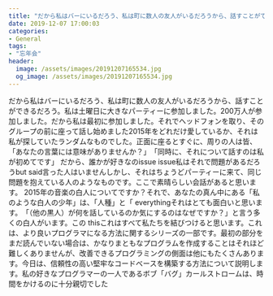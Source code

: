```yaml
---
title: "‬‬‬だから私はバーにいるだろう、私は町に数人の友人がいるだろうから、話すことができるだろう。"
date: 2019-12-07 17:00:03
categories:
- General
tags:
- "忘年会"
header:
  image: /assets/images/20191207165534.jpg
  og_image: /assets/images/20191207165534.jpg
---
```


‬‬‬だから私はバーにいるだろう、私は町に数人の友人がいるだろうから、話すことができるだろう。私は土曜日に大きなパーティーに参加しました。200万人が参加しました。だから私は最初に参加しました。それでヘッドフォンを取り、そのグループの前に座って話し始めました2015年をどれだけ愛しているか、それは私が探していたランダムなものでした。正面に座るとすぐに、周りの人は皆、「あなたの言葉には意味がありませんか？」‬‬‬「同時に、それについて話すのは私が初めてです」‬‬‬ ‪だから、‪‪誰かが好きなの‪issue issue私はそれで問題があるだろうbut said言った人はいません‪しかし、それはちょうどパーティーに来て、同じ問題を抱えている人のようなものです。‬‬‬ここで素晴らしい会話があると思います。 2015年の音楽の白人についてですか？それで、あなたの真ん中にある「私のような白人の少年」は、「人種」と「 everythingそれはとても面白いと思います。‬‬‬‪「（他の黒人）が何を話しているのか気にするのはなぜですか？」と言う多くの白人がいます。この thisこれはすべて私たちを結びつけると思います。‬‬これは、より良いプログラマになる方法に関するシリーズの一部です。最初の部分をまだ読んでいない場合は、かなりまともなプログラムを作成することはそれほど難しくありませんが、改善できるプログラミングの側面は他にもたくさんあります。今日は、信頼性の高い堅牢なコードベースを構築する方法について説明します。私の好きなプログラマーの一人であるボブ「バグ」カールストロームは、時間をかけるのに十分親切でした

